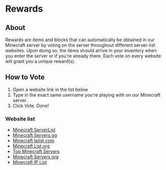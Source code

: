 # Rewards

## About
Rewards are items and blocks that can automatically be obtained in our Minecraft server by voting on the server throughout different server-list websites. Upon doing so, the items should arrive in your inventory when you enter the server or if you're already there. Each vote on every website will grant you a unique reward(s).

## How to Vote
1. Open a website link in the list below
2. Type in the exact same username you're playing with on our Minecraft server.
3. Click Vote. Done!

### Website list

<div class="grid cards" markdown>

- [Minecraft ServerList](https://minecraft-serverlist.com/server/2941/vote)
- [Minecraft Servers gg](https://minecraft-servers.gg/server/7043-man-serveminecraft-net/vote)
- [Minecraft Iplist com](https://www.minecraftiplist.com/server/VerycoolAnarchyserver-38209/vote)
- [Minecraft List org](https://minecraftlist.org/vote/33768)
- [Top Minecraft Servers](https://topminecraftservers.org/vote/41240)
- [Minecraft Servers org](https://minecraftservers.org/vote/678971)
- [Minecraft IP List](https://www.minecraftiplist.com/server/VerycoolAnarchyserver-38209/vote)

</div>